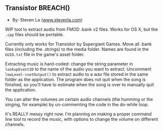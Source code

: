 Transistor BREACH()
-------------------

*   By: Steven La (www.stevenla.com)

WIP tool to extract audio from FMOD .bank v2 files. Works for OS X, but the
`.cpp` files should be portable.

Currently only works for Transistor by Supergiant Games. Move all .bank files
(including the .strings) to the media folder. Names are found in the `GUID.txt`
file in the game's asset folder.

Extracting music is hard-coded:
change the string parameter in `lookupEventID` to the name of the audio you
want to extract. Uncomment `lowLevel->setOutput()` to extract audio to a wav
file stored in the same folder as the application. The program does not quit
when the song is finished, so you'll have to estimate when the song is over
to manually quit the application.

You can alter the volumes on certain audio channels (the humming or the
singing, for example) by un-commenting the code in the do-while loop.

It's REALLY messy right now. I'm planning on making a proper command line
tool to record the music, with options to change the volume on different
channels.

